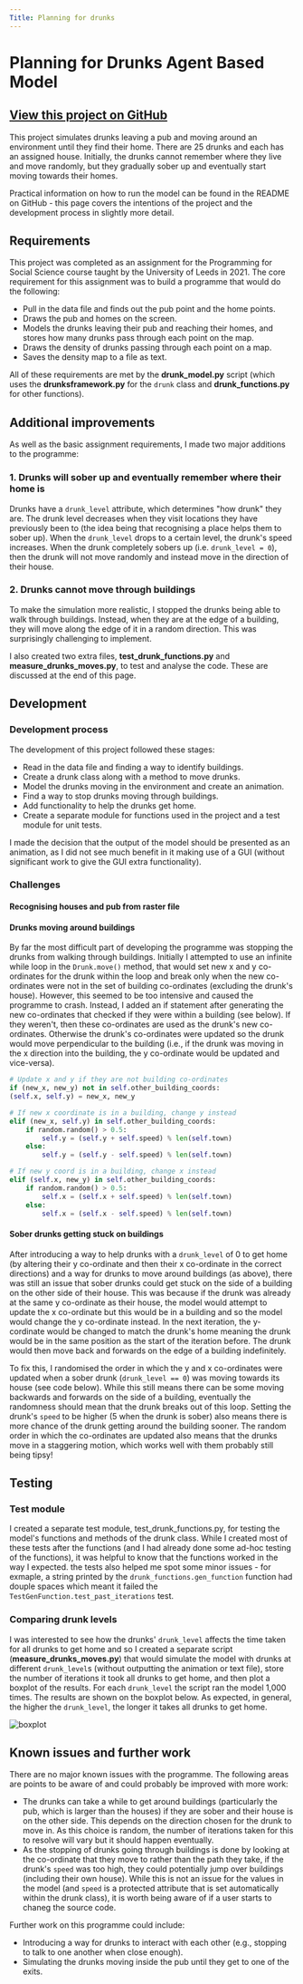 ```yaml
---
Title: Planning for drunks
---
```

# Planning for Drunks Agent Based Model

## **[View this project on GitHub](https://github.com/tmcunningham/planning-for-drunks)**

This project simulates drunks leaving a pub and moving around an environment until they find their home. There are 25 drunks and each has an assigned house. Initially, the drunks cannot remember where they live and move randomly, but they gradually sober up and eventually start moving towards their homes.

Practical information on how to run the model can be found in the README on GitHub - this page covers the intentions of the project and the development process in slightly more detail.

## Requirements

This project was completed as an assignment for the Programming for Social Science course taught by the University of Leeds in 2021. The core requirement for this assignment was to build a programme that would do the following:
- Pull in the data file and finds out the pub point and the home points.
- Draws the pub and homes on the screen.
- Models the drunks leaving their pub and reaching their homes, and stores how many drunks pass through each point on the map.
- Draws the density of drunks passing through each point on a map.
- Saves the density map to a file as text.

All of these requirements are met by the **drunk_model.py** script (which uses the **drunksframework.py** for the ```drunk``` class and **drunk_functions.py** for other functions).

## Additional improvements

As well as the basic assignment requirements, I made two major additions to the programme:

### 1. Drunks will sober up and eventually remember where their home is

Drunks have a ```drunk_level``` attribute, which determines "how drunk" they are. The drunk level decreases when they visit locations they have previously been to (the idea being that recognising a place helps them to sober up). When the ```drunk_level``` drops to a certain level, the drunk's speed increases. When the drunk completely sobers up (i.e. ```drunk_level = 0```), then the drunk will not move randomly and instead move in the direction of their house.

### 2. Drunks cannot move through buildings

To make the simulation more realistic, I stopped the drunks being able to walk through buildings. Instead, when they are at the edge of a building, they will move along the edge of it in a random direction. This was surprisingly challenging to implement.

I also created two extra files, **test_drunk_functions.py** and **measure_drunks_moves.py**, to test and analyse the code. These are discussed at the end of this page.

## Development

### Development process

The development of this project followed these stages:
- Read in the data file and finding a way to identify buildings.
- Create a drunk class along with a method to move drunks.
- Model the drunks moving in the environment and  create an animation.
- Find a way to stop drunks moving through buildings.
- Add functionality to help the drunks get home.
- Create a separate module for functions used in the project and a test module for unit tests.

I made the decision that the output of the model should be presented as an animation, as I did not see much benefit in it making use of a GUI (without significant work to give the GUI extra functionality).

### Challenges

#### Recognising houses and pub from raster file


#### Drunks moving around buildings

By far the most difficult part of developing the programme was stopping the drunks from walking through buildings. Initially I attempted to use an infinite while loop in the ```Drunk.move()``` method, that would set new x and y co-ordinates for the drunk within the loop and break only when the new co-ordinates were not in the set of building co-ordinates (excluding the drunk's house). However, this seemed to be too intensive and caused the programme to crash. Instead, I added an if statement after generating the new co-ordinates that checked if they were within a building (see below). If they weren't, then these co-ordinates are used as the drunk's new co-ordinates. Otherwise the drunk's co-ordinates were updated so the drunk would move perpendicular to the building (i.e., if the drunk was moving in the x direction into the building, the y co-ordinate would be updated and vice-versa).

```python
# Update x and y if they are not building co-ordinates            
if (new_x, new_y) not in self.other_building_coords:
(self.x, self.y) = new_x, new_y

# If new x coordinate is in a building, change y instead
elif (new_x, self.y) in self.other_building_coords:
    if random.random() > 0.5:
        self.y = (self.y + self.speed) % len(self.town)
    else: 
        self.y = (self.y - self.speed) % len(self.town)

# If new y coord is in a building, change x instead
elif (self.x, new_y) in self.other_building_coords:
    if random.random() > 0.5:
        self.x = (self.x + self.speed) % len(self.town)
    else: 
        self.x = (self.x - self.speed) % len(self.town)
```

#### Sober drunks getting stuck on buildings

After introducing a way to help drunks with a ```drunk_level``` of 0 to get home (by altering their y co-ordinate and then their x co-ordinate in the correct directions) and a way for drunks to move around buildings (as above), there was still an issue that sober drunks could get stuck on the side of a building on the other side of their house. This was because if the drunk was already at the same y co-ordinate as their house, the model would attempt to update the x co-ordinate but this would be in a building and so the model would change the y co-ordinate instead. In the next iteration, the y-cordinate would be changed to match the drunk's home meaning the drunk would be in the same position as the start of the iteration before. The drunk would then move back and forwards on the edge of a building indefinitely.

To fix this, I randomised the order in which the y and x co-ordinates were updated when a sober drunk (```drunk_level == 0```) was moving towards its house (see code below). While this still means there can be some moving backwards and forwards on the side of a building, eventually the randomness should mean that the drunk breaks out of this loop. Setting the drunk's ```speed``` to be higher (5 when the drunk is sober) also means there is more chance of the drunk getting around the building sooner. The random order in which the co-ordinates are updated also means that the drunks move in a staggering motion, which works well with them probably still being tipsy! 

## Testing

### Test module

I created a separate test module, test_drunk_functions.py, for testing the model's functions and methods of the drunk class. While I created most of these tests after the functions (and I had already done some ad-hoc testing of the functions), it was helpful to know that the functions worked in the way I expected. the tests also helped me spot some minor issues - for exmaple, a string printed by the ```drunk_functions.gen_function``` function had douple spaces which meant it failed the ```TestGenFunction.test_past_iterations``` test.

### Comparing drunk levels

I was interested to see how the drunks' ```drunk_level``` affects the time taken for all drunks to get home and so I created a separate script (**measure_drunks_moves.py**) that would simulate the model with drunks at different ```drunk_level```s (without outputting the animation or text file), store the number of iterations it took all drunks to get home, and then plot a boxplot of the results. For each ```drunk_level``` the script ran the model 1,000 times. The results are shown on the boxplot below. As expected, in general, the higher the ```drunk_level```, the longer it takes all drunks to get home.

![boxplot](images/boxplot.png)

## Known issues and further work

There are no major known issues with the programme. The following areas are points to be aware of and could probably be improved with more work:
- The drunks can take a while to get around buildings (particularly the pub, which is larger than the houses) if they are sober and their house is on the other side. This depends on the direction chosen for the drunk to move in. As this choice is random, the number of iterations taken for this to resolve will vary but it should happen eventually.
- As the stopping of drunks going through buildings is done by looking at the co-ordinate that they move to rather than the path they take, if the drunk's ```speed``` was too high, they could potentially jump over buildings (including their own house). While this is not an issue for the values in the model (and ```speed``` is a protected attribute that is set automatically within the drunk class), it is worth being aware of if a user starts to chaneg the source code.

Further work on this programme could include:
- Introducing a way for drunks to interact with each other (e.g., stopping to talk to one another when close enough).
- Simulating the drunks moving inside the pub until they get to one of the exits.
